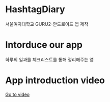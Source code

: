 # HashtagDiary
서울여자대학교 GURU2-안드로이드 앱 제작

# Intorduce our app
하루의 일과를 체크리스트를 통해 정리해주는 앱

# App introduction video
[Go to video](https://www.youtube.com/watch?v=xFNRzMHJ_go)
